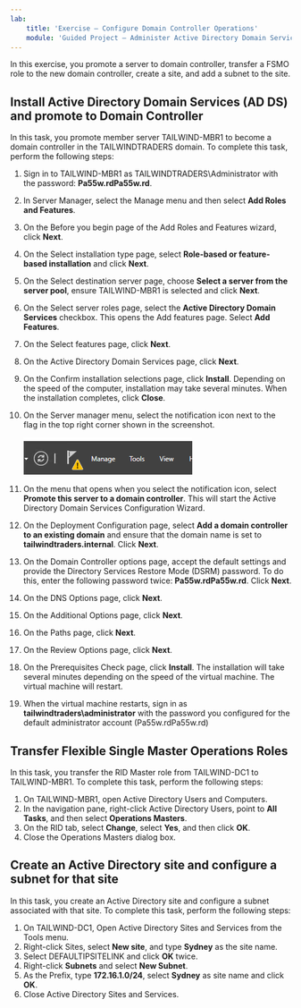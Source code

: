 ```yaml
---
lab:
    title: 'Exercise – Configure Domain Controller Operations'
    module: 'Guided Project – Administer Active Directory Domain Services'
---
```

In this exercise, you promote a server to domain controller, transfer a FSMO role to the new domain controller, create a site, and add a subnet to the site.

## Install Active Directory Domain Services (AD DS) and promote to Domain Controller

In this task, you promote member server TAILWIND-MBR1 to become a domain controller in the TAILWINDTRADERS domain. To complete this task, perform the following steps:

1.  Sign in to TAILWIND-MBR1 as TAILWINDTRADERS\\Administrator with the password: **Pa55w.rdPa55w.rd**.
2.  In Server Manager, select the Manage menu and then select **Add Roles and Features**.
3.  On the Before you begin page of the Add Roles and Features wizard, click **Next**.
4.  On the Select installation type page, select **Role-based or feature-based installation** and click **Next**.
5.  On the Select destination server page, choose **Select a server from the server pool**, ensure TAILWIND-MBR1 is selected and click **Next**.
6.  On the Select server roles page, select the **Active Directory Domain Services** checkbox. This opens the Add features page. Select **Add Features**.
7.  On the Select features page, click **Next**.
8.  On the Active Directory Domain Services page, click **Next**.
9.  On the Confirm installation selections page, click **Install**. Depending on the speed of the computer, installation may take several minutes. When the installation completes, click **Close**.
10. On the Server manager menu, select the notification icon next to the flag in the top right corner shown in the screenshot.

    ![Screenshot of the server manager menu with the alert icon displayed.](./Media/server-manager-menu.png)
13. On the menu that opens when you select the notification icon, select **Promote this server to a domain controller**. This will start the Active Directory Domain Services Configuration Wizard.
14. On the Deployment Configuration page, select **Add a domain controller to an existing domain** and ensure that the domain name is set to **tailwindtraders.internal**. Click **Next**.
15. On the Domain Controller options page, accept the default settings and provide the Directory Services Restore Mode (DSRM) password. To do this, enter the following password twice: **Pa55w.rdPa55w.rd**. Click **Next**.
16. On the DNS Options page, click **Next**.
17. On the Additional Options page, click **Next**.
18. On the Paths page, click **Next**.
19. On the Review Options page, click **Next**.
20. On the Prerequisites Check page, click **Install**. The installation will take several minutes depending on the speed of the virtual machine. The virtual machine will restart.
21. When the virtual machine restarts, sign in as **tailwindtraders\\administrator** with the password you configured for the default administrator account (Pa55w.rdPa55w.rd)

## Transfer Flexible Single Master Operations Roles

In this task, you transfer the RID Master role from TAILWIND-DC1 to TAILWIND-MBR1. To complete this task, perform the following steps:

1.  On TAILWIND-MBR1, open Active Directory Users and Computers.<br>
2.  In the navigation pane, right-click Active Directory Users, point to **All Tasks**, and then select **Operations Masters**.
3.  On the RID tab, select **Change**, select **Yes**, and then click **OK**.
4.  Close the Operations Masters dialog box.

## Create an Active Directory site and configure a subnet for that site

In this task, you create an Active Directory site and configure a subnet associated with that site. To complete this task, perform the following steps:

1.  On TAILWIND-DC1, Open Active Directory Sites and Services from the Tools menu.
2.  Right-click Sites, select **New site**, and type **Sydney** as the site name.
3.  Select DEFAULTIPSITELINK and click **OK** twice.
4.  Right-click **Subnets** and select **New Subnet**.
5.  As the Prefix, type **172.16.1.0/24**, select **Sydney** as site name and click **OK**.
6.  Close Active Directory Sites and Services.

